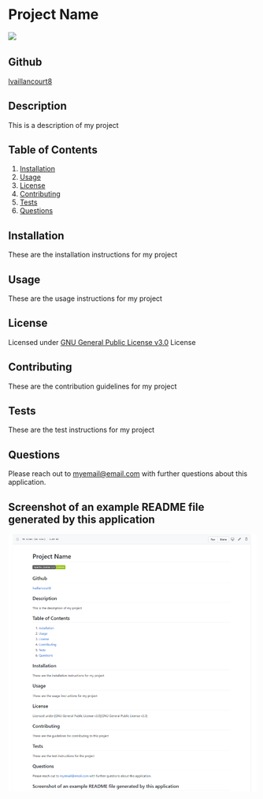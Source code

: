 # Project Name

<img src="https://img.shields.io/badge/GNU%20General%20Public%20License%20v3.0-License-green.svg"> 

## Github
[lvaillancourt8](https://github.com/lvaillancourt8/)

## Description
This is a description of my project

## Table of Contents

1. [Installation](#installation)
2. [Usage](#usage)
3. [License](#license)
4. [Contributing](#contributing)
5. [Tests](#tests)
6. [Questions](#tests)

## Installation <a name="installation"></a>
These are the installation instructions for my project


## Usage <a name="usage"></a>
These are the usage instructions for my project


## License <a name="license"></a>
Licensed under [GNU General Public License v3.0](https://www.gnu.org/licenses/gpl-3.0.en.html) License

## Contributing <a name="contributing"></a>
These are the contribution guidelines for my project

## Tests <a name="tests"></a>
These are the test instructions for my project

## Questions <a name="questions"></a>
Please reach out to myemail@email.com with further questions about this application.

## Screenshot of an example README file generated by this application
![screenshot](screenshot.png)